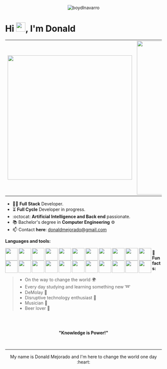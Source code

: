 <p align="center"> 
  <img src="https://res.cloudinary.com/dy7l1wk3y/image/upload/v1597554565/Component_3_tzyjtj.png" alt="boydlnavarro" />
</p>

<h1 align="left">Hi <img src="https://raw.githubusercontent.com/kaueMarques/kaueMarques/master/hi.gif" width="30px">, I'm Donald</h1>

<center>
  <table>
    <tr>
        <td>
          <img width="400px" align="center" 
               src="https://github-readme-stats.vercel.app/api/top-langs/?username=donaldmejorado&hide=html,php,blade,makefile,vhdl,c,qmake,css&langs_count=6&layout=compact&theme=dracula" />
      </td>
      <td>
          <img width="495px" align="center" src="https://github-readme-stats.vercel.app/api?username=donaldmejorado&show_icons=true&count_private=true&theme=dracula" />
      </td>
    </tr>   
  </table>
</center>

- :man_technologist: **Full Stack** Developer.
- :hourglass_flowing_sand: **Full Cycle** Developer in progress. 
- :octocat: **Artificial Intelligence and Back end** passionate.
- :books: Bachelor's degree in **Computer Engineering** ⚙
- 📫 Contact **here**: [donaldmejorado@gmail.com](mailto:donaldmejorado@gmail.com)

**Languages and tools:**

<img align="left" height="40" src="https://cdn.jsdelivr.net/gh/devicons/devicon/icons/react/react-original.svg">
<img align="left" height="40" src="https://cdn.jsdelivr.net/gh/devicons/devicon/icons/nextjs/nextjs-original.svg">
<img align="left" height="40" src="https://cdn.jsdelivr.net/gh/devicons/devicon/icons/redux/redux-original.svg">
<img align="left" height="40" src="https://cdn.jsdelivr.net/gh/devicons/devicon/icons/angularjs/angularjs-original.svg">
<img align="left" height="40" src="https://cdn.jsdelivr.net/gh/devicons/devicon/icons/nodejs/nodejs-original-wordmark.svg">
<img align="left" height="40" src="https://cdn.jsdelivr.net/gh/devicons/devicon/icons/express/express-original.svg">
<img align="left" height="40" src="https://cdn.jsdelivr.net/gh/devicons/devicon/icons/nestjs/nestjs-plain.svg">
<img align="left" height="40" src="https://cdn.jsdelivr.net/gh/devicons/devicon/icons/nestjs/nestjs-plain.svg">
<img align="left" height="40" src="https://cdn.jsdelivr.net/gh/devicons/devicon/icons/javascript/javascript-original.svg">
<img align="left" height="40" src="https://cdn.jsdelivr.net/gh/devicons/devicon/icons/typescript/typescript-original.svg">
<img align="left" height="40" src="https://cdn.jsdelivr.net/gh/devicons/devicon/icons/html5/html5-original.svg">
<img align="left" height="40" src="https://cdn.jsdelivr.net/gh/devicons/devicon/icons/css3/css3-original.svg">
<img align="left" height="40" src="https://cdn.jsdelivr.net/gh/devicons/devicon/icons/npm/npm-original-wordmark.svg">
<img align="left" height="40" src="https://cdn.jsdelivr.net/gh/devicons/devicon/icons/materialui/materialui-original.svg">
<img align="left" height="40" src="https://cdn.jsdelivr.net/gh/devicons/devicon/icons/tailwindcss/tailwindcss-original-wordmark.svg">
<img align="left" height="40" src="https://cdn.jsdelivr.net/gh/devicons/devicon/icons/bootstrap/bootstrap-plain.svg">
<img align="left" height="40" src="https://cdn.jsdelivr.net/gh/devicons/devicon/icons/graphql/graphql-plain.svg">
<img align="left" height="40" src="https://cdn.jsdelivr.net/gh/devicons/devicon/icons/docker/docker-original.svg">
<img align="left" height="40" src="https://cdn.jsdelivr.net/gh/devicons/devicon/icons/heroku/heroku-original.svg">
<img align="left" height="40" src="https://cdn.jsdelivr.net/gh/devicons/devicon/icons/digitalocean/digitalocean-original.svg">
<img align="left" height="40" src="https://cdn.jsdelivr.net/gh/devicons/devicon/icons/amazonwebservices/amazonwebservices-original.svg">
<img align="left" height="40" src="https://cdn.jsdelivr.net/gh/devicons/devicon/icons/webstorm/webstorm-original.svg">

#### :scroll: Fun facts: 
>  * On the way to change the world :earth_africa: 
>  * Every day studying and learning something new :loop:
>  * DeMolay :crown:
>  * Disruptive technology enthusiast :high_brightness: 
>  * Musician :saxophone:
>  * Beer lover 🍺

</br>
</br>
<p align="center"><strong>"Knowledge is Power!"</strong></p>  
</br>

  ---
  
<p align="center">  
  My name is Donald Mejorado and I'm here to change the world one day :heart:
</p>
